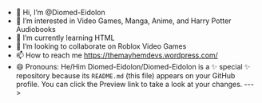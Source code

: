 - 👋 Hi, I’m @Diomed-Eidolon
- 👀 I’m interested in Video Games, Manga, Anime, and Harry Potter Audiobooks
- 🌱 I’m currently learning HTML
- 💞️ I’m looking to collaborate on Roblox Video Games
- 📫 How to reach me https://themayhemdevs.wordpress.com/
- 😄 Pronouns: He/Him
Diomed-Eidolon/Diomed-Eidolon is a ✨ special ✨ repository because its `README.md` (this file) appears on your GitHub profile.
You can click the Preview link to take a look at your changes.
--->
